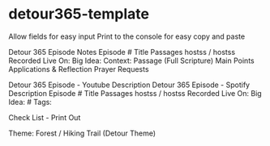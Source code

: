 # detour365-template

Allow fields for easy input
Print to the console for easy copy and paste 

Detour 365 Episode Notes
    Episode #
    Title
    Passages
    hostss / hostss
    Recorded Live On: 
    Big Idea:
    Context:
    Passage (Full Scripture) 
    Main Points 
    Applications & Reflection
    Prayer Requests

Detour 365 Episode - Youtube Description
Detour 365 Episode - Spotify Description
    Episode #
    Title
    Passages
    hostss / hostss
    Recorded Live On: 
    Big Idea:
    # Tags: 

Check List - Print Out 

Theme: Forest / Hiking Trail (Detour Theme)
